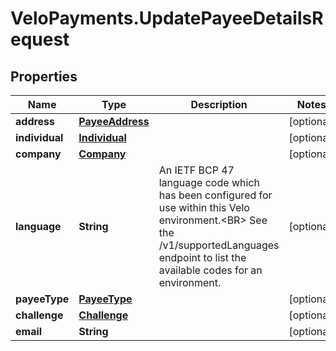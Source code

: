 # VeloPayments.UpdatePayeeDetailsRequest

## Properties

Name | Type | Description | Notes
------------ | ------------- | ------------- | -------------
**address** | [**PayeeAddress**](PayeeAddress.md) |  | [optional] 
**individual** | [**Individual**](Individual.md) |  | [optional] 
**company** | [**Company**](Company.md) |  | [optional] 
**language** | **String** | An IETF BCP 47 language code which has been configured for use within this Velo environment.&lt;BR&gt; See the /v1/supportedLanguages endpoint to list the available codes for an environment.  | [optional] 
**payeeType** | [**PayeeType**](PayeeType.md) |  | [optional] 
**challenge** | [**Challenge**](Challenge.md) |  | [optional] 
**email** | **String** |  | [optional] 


